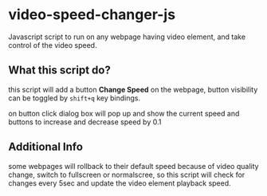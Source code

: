 # video-speed-changer-js
Javascript script to run on any webpage having video element, and take control of the video speed.

## What this script do?
this script will add a button **Change Speed** on the webpage, button visibility can be toggled by `shift+q` key bindings.

on button click dialog box will pop up and show the current speed and buttons to increase and decrease speed by 0.1

## Additional Info
some webpages will rollback to their default speed because of video quality change, switch to fullscreen or normalscree, so this script will check for changes every 5sec and update the video element playback speed.
